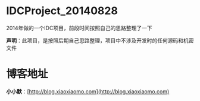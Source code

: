 # IDCProject_20140828
2014年做的一个IDC项目，前段时间按照自己的思路整理了一下

**声明**：此项目，是按照后期自己思路整理，项目中不涉及开发时的任何源码和机密文件

# 博客地址
**小小默**：[http://blog.xiaoxiaomo.com](http://blog.xiaoxiaomo.com)
